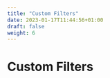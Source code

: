 ```yaml
---
title: "Custom Filters"
date: 2023-01-17T11:44:56+01:00
draft: false
weight: 6
---
```


# Custom Filters